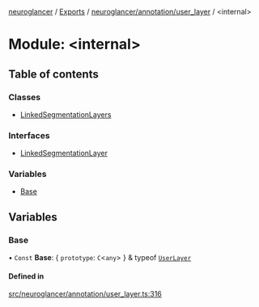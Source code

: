 [neuroglancer](../README.md) / [Exports](../modules.md) / [neuroglancer/annotation/user\_layer](neuroglancer_annotation_user_layer.md) / <internal\>

# Module: <internal\>

## Table of contents

### Classes

- [LinkedSegmentationLayers](../classes/neuroglancer_annotation_user_layer._internal_.LinkedSegmentationLayers.md)

### Interfaces

- [LinkedSegmentationLayer](../interfaces/neuroglancer_annotation_user_layer._internal_.LinkedSegmentationLayer.md)

### Variables

- [Base](neuroglancer_annotation_user_layer._internal_.md#base)

## Variables

### Base

• `Const` **Base**: { `prototype`: `C`<`any`\>  } & typeof [`UserLayer`](../classes/neuroglancer_layer.UserLayer.md)

#### Defined in

[src/neuroglancer/annotation/user_layer.ts:316](https://github.com/ActiveBrainAtlas2/neuroglancer/blob/034b457d/src/neuroglancer/annotation/user_layer.ts#L316)
